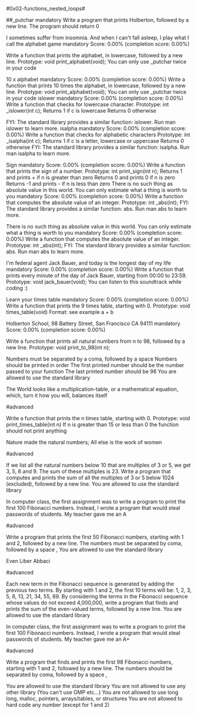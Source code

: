 #0x02-functions_nested_loops#

##_putchar mandatory Write a program that prints Holberton, followed by a new line. The program should return 0

I sometimes suffer from insomnia. And when I can't fall asleep, I play what I call the alphabet game mandatory Score: 0.00% (completion score: 0.00%)

Write a function that prints the alphabet, in lowercase, followed by a new line. Prototype: void print_alphabet(void); You can only use _putchar twice in your code

10 x alphabet mandatory Score: 0.00% (completion score: 0.00%) Write a function that prints 10 times the alphabet, in lowercase, followed by a new line. Prototype: void print_alphabet(void); You can only use _putchar twice in your code islower mandatory Score: 0.00% (completion score: 0.00%) Write a function that checks for lowercase character. Prototype: int _islower(int c); Returns 1 if c is lowercase Returns 0 otherwise

FYI: The standard library provides a similar function: islower. Run man islower to learn more. isalpha mandatory Score: 0.00% (completion score: 0.00%) Write a function that checks for alphabetic characters Prototype: int _isalpha(int c); Returns 1 if c is a letter, lowercase or uppercase Returns 0 otherwise FYI: The standard library provides a similar function: isalpha. Run man isalpha to learn more.

Sign mandatory Score: 0.00% (completion score: 0.00%) Write a function that prints the sign of a number. Prototype: int print_sign(int n); Returns 1 and prints + if n is greater than zero Returns 0 and prints 0 if n is zero Returns -1 and prints - if n is less than zero There is no such thing as absolute value in this world. You can only estimate what a thing is worth to you mandatory Score: 0.00% (completion score: 0.00%) Write a function that computes the absolute value of an integer. Prototype: int _abs(int); FYI: The standard library provides a similar function: abs. Run man abs to learn more.

There is no such thing as absolute value in this world. You can only estimate what a thing is worth to you mandatory Score: 0.00% (completion score: 0.00%) Write a function that computes the absolute value of an integer. Prototype: int _abs(int); FYI: The standard library provides a similar function: abs. Run man abs to learn more.

I'm federal agent Jack Bauer, and today is the longest day of my life mandatory Score: 0.00% (completion score: 0.00%) Write a function that prints every minute of the day of Jack Bauer, starting from 00:00 to 23:59. Prototype: void jack_bauer(void); You can listen to this soundtrack while coding :)

Learn your times table mandatory Score: 0.00% (completion score: 0.00%) Write a function that prints the 9 times table, starting with 0. Prototype: void times_table(void) Format: see example a + b

Holberton School, 98 Battery Street, San Francisco CA 94111 mandatory Score: 0.00% (completion score: 0.00%)

Write a function that prints all natural numbers from n to 98, followed by a new line. Prototype: void print_to_98(int n);

Numbers must be separated by a coma, followed by a space Numbers should be printed in order The first printed number should be the number passed to your function The last printed number should be 98 You are allowed to use the standard library

The World looks like a multiplication-table, or a mathematical equation, which, turn it how you will, balances itself

#advanced

Write a function that prints the n times table, starting with 0. Prototype: void print_times_table(int n) If n is greater than 15 or less than 0 the function should not print anything

Nature made the natural numbers; All else is the work of women

#advanced

If we list all the natural numbers below 10 that are multiples of 3 or 5, we get 3, 5, 6 and 9. The sum of these multiples is 23. Write a program that computes and prints the sum of all the multiples of 3 or 5 below 1024 (excluded), followed by a new line. You are allowed to use the standard library

In computer class, the first assignment was to write a program to print the first 100 Fibonacci numbers. Instead, I wrote a program that would steal passwords of students. My teacher gave me an A

#advanced

Write a program that prints the first 50 Fibonacci numbers, starting with 1 and 2, followed by a new line. The numbers must be separated by coma, followed by a space , You are allowed to use the standard library

Even Liber Abbaci

#advanced

Each new term in the Fibonacci sequence is generated by adding the previous two terms. By starting with 1 and 2, the first 10 terms will be: 1, 2, 3, 5, 8, 13, 21, 34, 55, 89. By considering the terms in the Fibonacci sequence whose values do not exceed 4,000,000, write a program that finds and prints the sum of the even-valued terms, followed by a new line. You are allowed to use the standard library

In computer class, the first assignment was to write a program to print the first 100 Fibonacci numbers. Instead, I wrote a program that would steal passwords of students. My teacher gave me an A+

#advanced

Write a program that finds and prints the first 98 Fibonacci numbers, starting with 1 and 2, followed by a new line. The numbers should be separated by coma, followed by a space ,

You are allowed to use the standard library You are not allowed to use any other library (You can't use GMP etc...) You are not allowed to use long long, malloc, pointers, arrays/tables, or structures You are not allowed to hard code any number (except for 1 and 2)